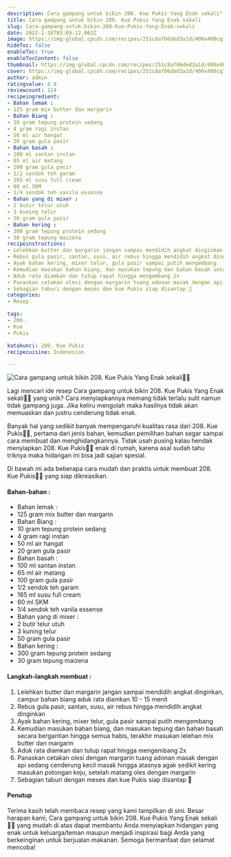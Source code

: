```yaml
---
description: Cara gampang untuk bikin 208. Kue Pukis Yang Enak sekali"
title: Cara gampang untuk bikin 208. Kue Pukis Yang Enak sekali
slug: Cara-gampang-untuk-bikin-208-Kue-Pukis-Yang-Enak-sekali
date: 2022-1-16T03:09:12.063Z
image: https://img-global.cpcdn.com/recipes/251c8af06ded3a1d/400x400cq70/photo.jpg
hideToc: false
enableToc: true
enableTocContent: false
thumbnail: https://img-global.cpcdn.com/recipes/251c8af06ded3a1d/400x400cq70/photo.jpg
cover: https://img-global.cpcdn.com/recipes/251c8af06ded3a1d/400x400cq70/photo.jpg
author: admin
ratingvalue: 4.8
reviewcount: 124
recipeingredient:
- Bahan lemak :
- 125 gram mix butter dan margarin
- Bahan Biang :
- 10 gram tepung protein sedang
- 4 gram ragi instan
- 50 ml air hangat
- 20 gram gula pasir
- Bahan basah :
- 100 ml santan instan
- 65 ml air matang
- 100 gram gula pasir
- 1/2 sendok teh garam
- 165 ml susu full cream
- 80 ml SKM
- 1/4 sendok teh vanila essense
- Bahan yang di mixer :
- 2 butir telur utuh
- 3 kuning telur
- 50 gram gula pasir
- Bahan kering :
- 300 gram tepung protein sedang
- 30 gram tepung maizena
recipeinstructions:
- Lelehkan butter dan margarin jangan sampai mendidih angkat dinginkan, campur bahan biang aduk rata diamkan 10 - 15 menit
- Rebus gula pasir, santan, susu, air rebus hingga mendidih angkat dinginkan
- Ayak bahan kering, mixer telur, gula pasir sampai putih mengembang
- Kemudian masukan bahan biang, dan masukan tepung dan bahan basah secara bergantian hingga semua habis, terakhir masukan lelehan mix butter dan margarin
- Aduk rata diamkan dan tutup rapat hingga mengembang 2x
- Panaskan cetakan olesi dengan margarin tuang adonan masak dengan api sedang cenderung kecil masak hingga atasnya agak sedikit kering masukan potongan keju, setelah matang oles dengan margarin
- Sebagian taburi dengan meses dan kue Pukis siap disantap 🤗
categories:
- Resep

tags:
- 208.
- Kue
- Pukis

katakunci: 208. Kue Pukis
recipecuisine: Indonesian

---
```


![Cara gampang untuk bikin 208. Kue Pukis Yang Enak sekali👩‍🍳](https://img-global.cpcdn.com/recipes/251c8af06ded3a1d/400x400cq70/photo.jpg)

Lagi mencari ide resep Cara gampang untuk bikin 208. Kue Pukis Yang Enak sekali👩‍🍳 yang unik? Cara menyiapkannya memang tidak terlalu sulit namun tidak gampang juga. Jika keliru mengolah maka hasilnya tidak akan memuaskan dan justru cenderung tidak enak.

Banyak hal yang sedikit banyak mempengaruhi kualitas rasa dari 208. Kue Pukis👩‍🍳, pertama dari jenis bahan, kemudian pemilihan bahan segar sampai cara membuat dan menghidangkannya. Tidak usah pusing kalau hendak menyiapkan 208. Kue Pukis👩‍🍳 enak di rumah, karena asal sudah tahu triknya maka hidangan ini bisa jadi sajian spesial.

Di bawah ini ada beberapa cara mudah dan praktis untuk membuat 208. Kue Pukis👩‍🍳 yang siap dikreasikan.

<!--inarticleads1-->

#### Bahan-bahan :

- Bahan lemak :
- 125 gram mix butter dan margarin
- Bahan Biang :
- 10 gram tepung protein sedang
- 4 gram ragi instan
- 50 ml air hangat
- 20 gram gula pasir
- Bahan basah :
- 100 ml santan instan
- 65 ml air matang
- 100 gram gula pasir
- 1/2 sendok teh garam
- 165 ml susu full cream
- 80 ml SKM
- 1/4 sendok teh vanila essense
- Bahan yang di mixer :
- 2 butir telur utuh
- 3 kuning telur
- 50 gram gula pasir
- Bahan kering :
- 300 gram tepung protein sedang
- 30 gram tepung maizena

<!--inarticleads2-->

#### Langkah-langkah membuat :

1. Lelehkan butter dan margarin jangan sampai mendidih angkat dinginkan, campur bahan biang aduk rata diamkan 10 - 15 menit
1. Rebus gula pasir, santan, susu, air rebus hingga mendidih angkat dinginkan
1. Ayak bahan kering, mixer telur, gula pasir sampai putih mengembang
1. Kemudian masukan bahan biang, dan masukan tepung dan bahan basah secara bergantian hingga semua habis, terakhir masukan lelehan mix butter dan margarin
1. Aduk rata diamkan dan tutup rapat hingga mengembang 2x
1. Panaskan cetakan olesi dengan margarin tuang adonan masak dengan api sedang cenderung kecil masak hingga atasnya agak sedikit kering masukan potongan keju, setelah matang oles dengan margarin
1. Sebagian taburi dengan meses dan kue Pukis siap disantap 🤗

#### Penutup

Terima kasih telah membaca resep yang kami tampilkan di sini. Besar harapan kami, Cara gampang untuk bikin 208. Kue Pukis Yang Enak sekali👩‍🍳 yang mudah di atas dapat membantu Anda menyiapkan hidangan yang enak untuk keluarga/teman maupun menjadi inspirasi bagi Anda yang berkeinginan untuk berjualan makanan. Semoga bermanfaat dan selamat mencoba!